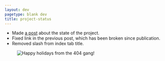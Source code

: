 ```yaml
---
layout: dev
pagetype: blank dev
title: project-status
---
```

- Made [a post](https://a-flyleaf.github.io/blog/project-rambling) about the state of the project.
- Fixed link in the previous post, which has been broken since publication.
- Removed slash from index tab title.

<figure><img src="2021-12-25.png" alt="Happy holidays from the 404 gang!"/></figure>
